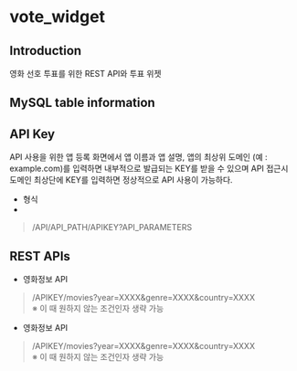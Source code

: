 # vote_widget

## Introduction

영화 선호 투표를 위한 REST API와 투표 위젯

## MySQL table information


## API Key

API 사용을 위한 앱 등록 화면에서 앱 이름과 앱 설명, 앱의 최상위 도메인 (예 : example.com)를 입력하면 내부적으로 발급되는 KEY를 받을 수 있으며 API 접근시 도메인 최상단에 KEY를 입력하면 정상적으로 API 사용이 가능하다.

- 형식
- 
> /API/API_PATH/APIKEY?API_PARAMETERS
        

## REST APIs

- 영화정보 API

> /APIKEY/movies?year=XXXX&genre=XXXX&country=XXXX<br/>
> ※ 이 때 원하지 않는 조건인자 생략 가능

- 영화정보 API

> /APIKEY/movies?year=XXXX&genre=XXXX&country=XXXX<br/>
> ※ 이 때 원하지 않는 조건인자 생략 가능